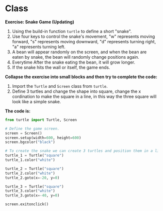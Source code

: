 # Class

**Exercise: Snake Game (Updating)**
1. Using the build-in function `turtle` to define a short "snake".
2. Use four keys to control the snake's movement, "w" represents moving forward, "s" represents moving downward, "d" represents turning right, "a" represents turning left.
3. A bean will appear randomly on the screen, and when the bean are eaten by snake, the bean will randomly change positions again.
4. Everytime After the snake eating the bean, it will grow longer.
5. If the snake hits the wall or itself, the game ends.

**Collapse the exercise into small blocks and then try to complete the code:**

1. Import the `Turtle` and `Screen` class from `turtle`.
2. Define 3 turtles and change the shape into square, change the x cordination to make the square in a line, in this way the three square will look like a simple snake.


**The code is:**
```py
from turtle import Turtle, Screen

# Define the game screen.
screen = Screen()
screen.setup(width=600, height=600)
screen.bgcolor("black")

# To create the snake we can create 3 turtles and position them in a line.
turtle_1 = Turtle("square")
turtle_1.color("white")

turtle_2 = Turtle("square")
turtle_2.color("white")
turtle_2.goto(x=-20, y=0)

turtle_3 = Turtle("square")
turtle_3.color("white")
turtle_3.goto(x=-40, y=0)

screen.exitonclick()

```
